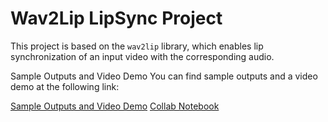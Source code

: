 # Wav2Lip LipSync Project

This project is based on the `wav2lip` library, which enables lip synchronization of an input video with the corresponding audio.

Sample Outputs and Video Demo
You can find sample outputs and a video demo at the following link:

[Sample Outputs and Video Demo](https://drive.google.com/drive/folders/1kksTPtYgue7CZAUOYsbHG53z4P_QvoRx?usp=sharing)
[Collab Notebook](https://colab.research.google.com/drive/1E_pMdQRbqYO8pRjzwopJhQHGaamOebtL?usp=sharing)

